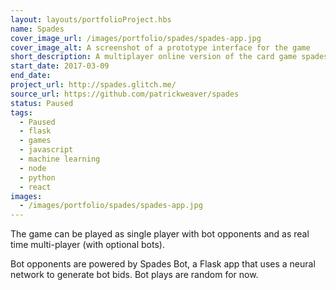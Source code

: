 ```yaml
---
layout: layouts/portfolioProject.hbs
name: Spades
cover_image_url: /images/portfolio/spades/spades-app.jpg
cover_image_alt: A screenshot of a prototype interface for the game
short_description: A multiplayer online version of the card game spades with bot players.
start_date: 2017-03-09
end_date:
project_url: http://spades.glitch.me/
source_url: https://github.com/patrickweaver/spades
status: Paused
tags:
  - Paused
  - flask
  - games
  - javascript
  - machine learning
  - node
  - python
  - react
images:
  - /images/portfolio/spades/spades-app.jpg
---
```


The game can be played as single player with bot opponents and as real time multi-player (with optional bots).

Bot opponents are powered by Spades Bot, a Flask app that uses a neural network to generate bot bids. Bot plays are random for now.
